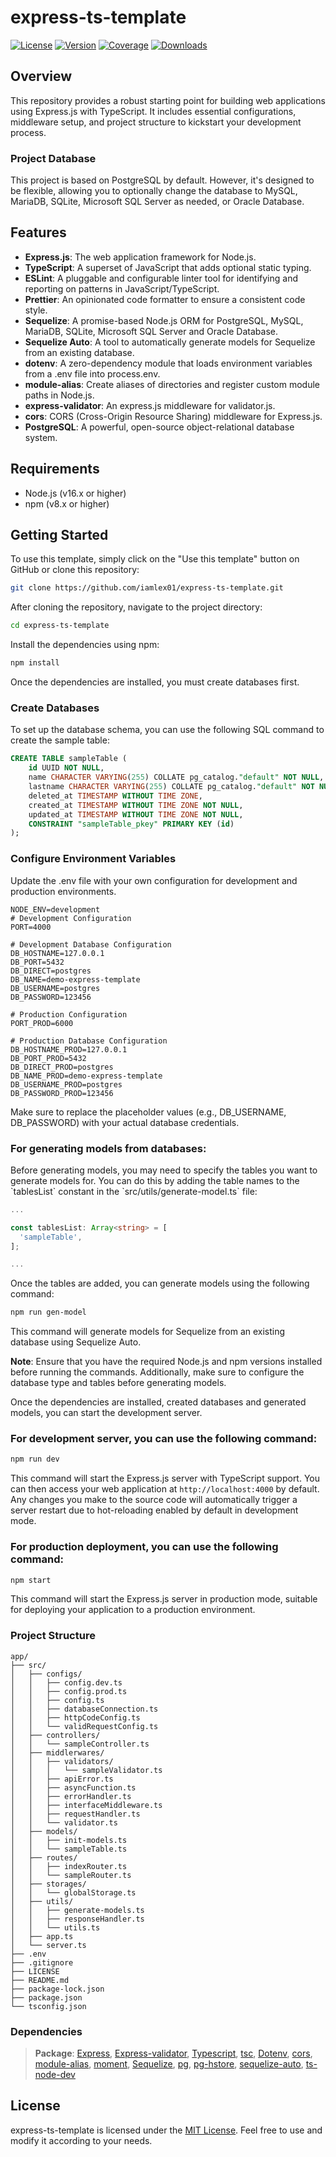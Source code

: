 # express-ts-template

[![License](https://img.shields.io/badge/license-MIT-blue.svg)](https://github.com/iamlex01/express-ts-template/blob/main/LICENSE)
[![Version](https://img.shields.io/badge/version-v1.0.1-green.svg)](https://github.com/iamlex01/express-ts-template.git)
[![Coverage](https://img.shields.io/badge/coverage-90%25-brightgreen.svg)](https://github.com/iamlex01/express-ts-template.git)
[![Downloads](https://img.shields.io/npm/dm/express.svg)](https://github.com/expressjs/express.git)

## Overview

This repository provides a robust starting point for building web applications using Express.js with TypeScript. It includes essential configurations, middleware setup, and project structure to kickstart your development process.

### Project Database

This project is based on PostgreSQL by default. However, it's designed to be flexible, allowing you to optionally change the database to MySQL, MariaDB, SQLite, Microsoft SQL Server as needed, or Oracle Database.

## Features

- **Express.js**: The web application framework for Node.js.
- **TypeScript**: A superset of JavaScript that adds optional static typing.
- **ESLint**: A pluggable and configurable linter tool for identifying and reporting on patterns in JavaScript/TypeScript.
- **Prettier**: An opinionated code formatter to ensure a consistent code style.
- **Sequelize**: A promise-based Node.js ORM for PostgreSQL, MySQL, MariaDB, SQLite, Microsoft SQL Server and Oracle Database.
- **Sequelize Auto**: A tool to automatically generate models for Sequelize from an existing database.
- **dotenv**: A zero-dependency module that loads environment variables from a .env file into process.env.
- **module-alias**: Create aliases of directories and register custom module paths in Node.js.
- **express-validator**: An express.js middleware for validator.js.
- **cors**: CORS (Cross-Origin Resource Sharing) middleware for Express.js.
- **PostgreSQL**: A powerful, open-source object-relational database system.

## Requirements

- Node.js (v16.x or higher)
- npm (v8.x or higher)

## Getting Started

To use this template, simply click on the "Use this template" button on GitHub or clone this repository:

```bash
git clone https://github.com/iamlex01/express-ts-template.git
```
After cloning the repository, navigate to the project directory:

```bash
cd express-ts-template
```

Install the dependencies using npm:

```bash
npm install
```
Once the dependencies are installed, you must create databases first.

### Create Databases

To set up the database schema, you can use the following SQL command to create the sample table:

```sql
CREATE TABLE sampleTable (
    id UUID NOT NULL,
    name CHARACTER VARYING(255) COLLATE pg_catalog."default" NOT NULL,
    lastname CHARACTER VARYING(255) COLLATE pg_catalog."default" NOT NULL,
    deleted_at TIMESTAMP WITHOUT TIME ZONE,
    created_at TIMESTAMP WITHOUT TIME ZONE NOT NULL,
    updated_at TIMESTAMP WITHOUT TIME ZONE NOT NULL,
    CONSTRAINT "sampleTable_pkey" PRIMARY KEY (id)
);
```
### Configure Environment Variables

Update the .env file with your own configuration for development and production environments.

```dotenv
NODE_ENV=development
# Development Configuration
PORT=4000

# Development Database Configuration
DB_HOSTNAME=127.0.0.1
DB_PORT=5432
DB_DIRECT=postgres
DB_NAME=demo-express-template
DB_USERNAME=postgres
DB_PASSWORD=123456

# Production Configuration
PORT_PROD=6000

# Production Database Configuration
DB_HOSTNAME_PROD=127.0.0.1
DB_PORT_PROD=5432
DB_DIRECT_PROD=postgres
DB_NAME_PROD=demo-express-template
DB_USERNAME_PROD=postgres
DB_PASSWORD_PROD=123456
```

Make sure to replace the placeholder values (e.g., DB_USERNAME, DB_PASSWORD) with your actual database credentials.

### For generating models from databases:

Before generating models, you may need to specify the tables you want to generate models for. You can do this by adding the table names to the \`tablesList\` constant in the \`src/utils/generate-model.ts\` file:

```typescript
...

const tablesList: Array<string> = [
  'sampleTable',
];

...
```
Once the tables are added, you can generate models using the following command:

```bash
npm run gen-model
```
This command will generate models for Sequelize from an existing database using Sequelize Auto.

**Note**: Ensure that you have the required Node.js and npm versions installed before running the commands. Additionally, make sure to configure the database type and tables before generating models.

Once the dependencies are installed, created databases and generated models, you can start the development server.

### For development server, you can use the following command:

```bash
npm run dev
```

This command will start the Express.js server with TypeScript support. You can then access your web application at `http://localhost:4000` by default. Any changes you make to the source code will automatically trigger a server restart due to hot-reloading enabled by default in development mode.

### For production deployment, you can use the following command:

```bash
npm start
```

This command will start the Express.js server in production mode, suitable for deploying your application to a production environment.

### Project Structure

    app/
    ├── src/                    
    │   ├── configs/
    │   │   ├── config.dev.ts
    │   │   ├── config.prod.ts
    │   │   ├── config.ts
    │   │   ├── databaseConnection.ts
    │   │   ├── httpCodeConfig.ts
    │   │   └── validRequestConfig.ts                       
    │   ├── controllers/   
    │   │   └── sampleController.ts      
    │   ├── middlerwares/
    │   │   ├── validators/
    │   │   │   └── sampleValidator.ts
    │   │   ├── apiError.ts
    │   │   ├── asyncFunction.ts
    │   │   ├── errorHandler.ts
    │   │   ├── interfaceMiddleware.ts
    │   │   ├── requestHandler.ts
    │   │   └── validator.ts  
    │   ├── models/
    │   │   ├── init-models.ts
    │   │   └── sampleTable.ts 
    │   ├── routes/
    │   │   ├── indexRouter.ts
    │   │   └── sampleRouter.ts
    │   ├── storages/
    │   │   └── globalStorage.ts
    │   ├── utils/
    │   │   ├── generate-models.ts
    │   │   ├── responseHandler.ts
    │   │   └── utils.ts
    │   ├── app.ts
    │   └── server.ts              
    ├── .env
    ├── .gitignore
    ├── LICENSE
    ├── README.md
    ├── package-lock.json
    ├── package.json
    └── tsconfig.json

### Dependencies
> **Package**: [Express](https://github.com/expressjs/express), [Express-validator](https://github.com/express-validator/express-validator), [Typescript](https://github.com/Microsoft/TypeScript), [tsc](https://github.com/basarat/tsc), [Dotenv](https://github.com/motdotla/dotenv), [cors](https://github.com/expressjs/cors), [module-alias](https://github.com/ilearnio/module-alias), [moment](https://github.com/moment/moment), [Sequelize](https://github.com/sequelize/sequelize), [pg](https://github.com/brianc/node-postgres), [pg-hstore](https://github.com/scarney81/pg-hstore), [sequelize-auto](https://github.com/sequelize/sequelize-auto), [ts-node-dev](https://github.com/wclr/ts-node-dev)

## License
express-ts-template is licensed under the [MIT License](https://github.com/iamlex01/express-ts-template/blob/main/LICENSE). Feel free to use and modify it according to your needs.